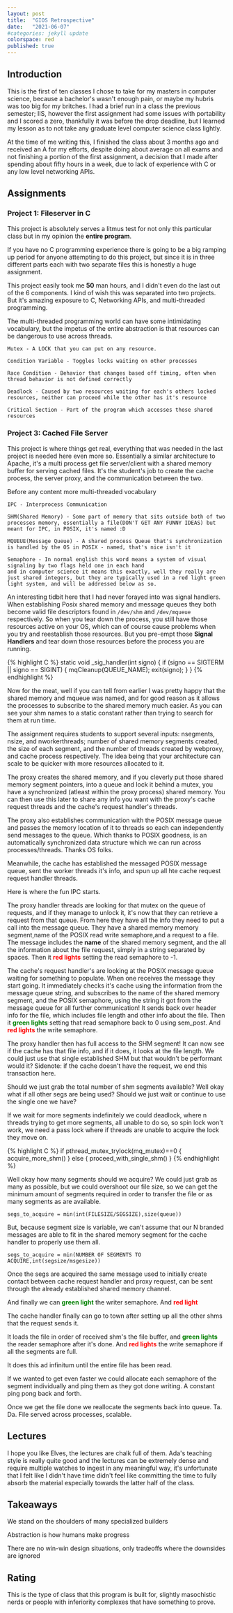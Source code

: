 ```yaml
---
layout: post
title:  "GIOS Retrospective"
date:   "2021-06-07" 
#categories: jekyll update
colorspace: red
published: true
---
```


## Introduction

This is the first of ten classes I chose to take for my masters in computer science, because a bachelor's wasn't enough pain, or maybe my hubris was too big for my britches.
I had a brief run in a class the previous semester; IIS, however the first assignment had some issues with portability and I scored a zero, thankfully it was before the drop deadline, but I learned my lesson as to not take any graduate level computer science class lightly.

At the time of me writing this, I finished the class about 3 months ago and received an A for my efforts, despite doing about average on all exams and not finishing a portion of the first assignment, a decision that I made after spending about fifty hours in a week, due to lack of experience with C or any low level networking APIs. 


## Assignments

### Project 1: Fileserver in C
This project is absolutely serves a litmus test for not only this particular class but in my opinion the **entire program**. 

If you have no C programming experience there is going to be a big ramping up period for anyone attempting to do this project, but since it is in three different parts each with two separate files this is honestly a huge assignment. 

This project easily took me **50** man hours, and I didn't even do the last out of the 6 components. I kind of wish this was separated into two projects. But it's amazing exposure to C, Networking APIs, and multi-threaded programming.

The multi-threaded programming world can have some intimidating vocabulary, but the impetus of the entire abstraction is that resources can be dangerous to use across threads.

```
Mutex - A LOCK that you can put on any resource. 

Condition Variable - Toggles locks waiting on other processes

Race Condition - Behavior that changes based off timing, often when thread behavior is not defined correctly

Deadlock - Caused by two resources waiting for each's others locked resources, neither can proceed while the other has it's resource

Critical Section - Part of the program which accesses those shared resources
```

### Project 3: Cached File Server
This project is where things get real, everything that was needed in the last project is needed here even more so. Essentially a similar architecture to Apache, it's a multi process get file server/client with a shared memory buffer for serving cached files. It's the student's job to create the cache process, the server proxy, and the communication between the two.  

Before any content more multi-threaded vocabulary

```
IPC - Interprocess Communication

SHM(Shared Memory) - Some part of memory that sits outside both of two processes memory, essentially a file(DON'T GET ANY FUNNY IDEAS) but meant for IPC, in POSIX, it's named :D

MQUEUE(Message Queue) - A shared process Queue that's synchronization is handled by the OS in POSIX - named, that's nice isn't it

Semaphore - In normal english this word means a system of visual signaling by two flags held one in each hand
and in computer science it means this exactly, well they really are just shared integers, but they are typically used in a red light green light system, and will be addressed below as so.  

```

An interesting tidbit here that I had never forayed into was signal handlers. When establishing Posix shared memory and message queues they both become valid file descriptors found in `/dev/shm` and `/dev/mqueue` respectively. So when you tear down the process, you still have those resources active on your OS, which can of course cause problems when you try and reestablish those resources. But you pre-empt those **Signal Handlers** and tear down those resources before the process you are running. 

{% highlight C %}
static void _sig_handler(int signo)
{
	if (signo == SIGTERM || signo == SIGINT)
	{
		mqCleanup(QUEUE_NAME);
		exit(signo);
	}
}
{% endhighlight %}

Now for the meat, well if you can tell from earlier I was pretty happy that the shared memory and mqueue was named, and for good reason as it allows the processes to subscribe to the shared memory much easier. As you can see your shm names to a static constant rather than trying to search for them at run time.

The assignment requires students to support several inputs: nsegments, nsize, and nworkerthreads; number of shared memory segments created, the size of each segment, and the number of threads created by webproxy, and cache process respectively. The idea being that your architecture can scale to be quicker with more resources allocated to it.

The proxy creates the shared memory, and if you cleverly put those shared memory segment pointers, into a queue and lock it behind a mutex, you have a synchronized (atleast within the proxy process) shared memory. You can then use this later to share any info you want with the proxy's cache request threads and the cache's request handler's threads.

The proxy also establishes communication with the POSIX message queue and passes the memory location of it to threads so each can independently send messages to the queue. Which thanks to POSIX goodness, is an automatically synchronized data structure which we can run across processes/threads. Thanks OS folks. 
 
Meanwhile, the cache has established the messaged POSIX message queue, sent the worker threads it's info, and spun up all hte cache request request handler threads.

Here is where the fun IPC starts.

The proxy handler threads are looking for that mutex on the queue of requests, and if they manage to unlock it, it's now that they can retrieve a request from that queue. From here they have all the info they need to put a call into the message queue. They have a shared memory memory segment,name of the POSIX read write semaphore,and a request to a file. The message includes the **name** of the shared memory segment, and the all the information about the file request, simply in a string separated by spaces. Then it <span style="color:red"> **red lights** </span> setting the read semaphore to -1.

The cache's request handler's are looking at the POSIX message queue waiting for something to populate. When one receives the message they start going. It immediately checks it's cache using the information from the message queue string, and subscribes to the name of the shared memory segment, and the POSIX semaphore, using the string it got from the message queue for all further communication! It sends back over header info for the file, which includes file length and other info about the file. Then it <span style="color:green"> **green lights** </span> setting that read semaphore back to 0 using sem_post. And <span style="color:red"> **red lights** </span> the write semaphore.

The proxy handler then has full access to the SHM segment! It can now see if the cache has that file info, and if it does, it looks at the file length. 
We could just use that single established SHM but that wouldn't be performant would it?
Sidenote: if the cache doesn't have the request, we end this transaction here.

Should we just grab the total number of shm segments available?
Well okay what if all other segs are being used? Should we just wait or continue to use the single one we have?

If we wait for more segments indefinitely we could deadlock, where n threads trying to get more segments, all unable to do so, so spin lock won't work, we need a pass lock where if threads are unable to acquire the lock they move on.

{% highlight C %}
if pthread_mutex_trylock(mq_mutex)==0
{
	acquire_more_shm()
}
else {
	proceed_with_single_shm()
}
{% endhighlight %}

Well okay how many segments should we acquire? We could just grab as many as possible, but we could overshoot our file size, so we can get the minimum amount of segments required in order to transfer the file or as many segments as are available. 

`segs_to_acquire = min(int(FILESIZE/SEGSIZE),size(queue))`

But, because segment size is variable, we can't assume that our N branded messages are able to fit in the shared memory segment for the cache handler to properly use them all. 

`segs_to_acquire = min(NUMBER OF SEGMENTS TO ACQUIRE,int(segsize/msgesize))`

Once the segs are acquired the same message used to initially create contact between cache request handler and proxy request, can be sent through the already established shared memory channel.

And finally we can <span style="color:green"> **green light** </span> the writer semaphore. And <span style="color:red"> **red light** </span>

The cache handler finally can go to town after setting up all the other shms that the request sends it.

It loads the file in order of received shm's the file buffer, and <span style="color:green"> **green lights** </span> the reader semaphore after it's done.
And <span style="color:red"> **red lights** </span> the write semaphore if all the segments are full. 

It does this ad infinitum until the entire file has been read.

If we wanted to get even faster we could allocate each semaphore of the segment individually and ping them as they got done writing.
A constant ping pong back and forth.

Once we get the file done we reallocate the segments back into queue. Ta. Da. File served across processes, scalable.

## Lectures

I hope you like Elves, the lectures are chalk full of them.
Ada's teaching style is really quite good and the lectures can be extremely dense and require multiple watches to ingest in any meaningful way, it's unfortunate that I felt like I didn't have time didn't feel like committing the time to fully absorb the material especially towards the latter half of the class.


## Takeaways

We stand on the shoulders of many specialized builders

Abstraction is how humans make progress

There are no win-win design situations, only tradeoffs where the downsides are ignored

## Rating

This is the type of class that this program is built for, slightly masochistic nerds or people with inferiority complexes that have something to prove.